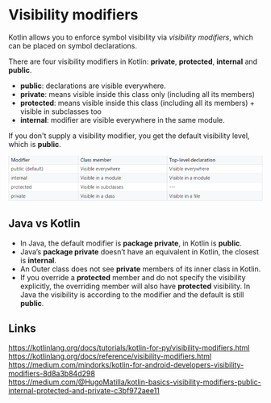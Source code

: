 # Visibility modifiers

Kotlin allows you to enforce symbol visibility via *visibility modifiers*, which can be placed on symbol declarations. 

There are four visibility modifiers in Kotlin: **private**, **protected**, **internal** and **public**.

- **public**: declarations are visible everywhere.
- **private**: means visible inside this class only (including all its members)
- **protected**: means visible inside this class (including all its members) + visible in subclasses too
- **internal**: modifier are visible everywhere in the same module.

If you don't supply a visibility modifier, you get the default visibility level, which is **public**.

![](./res/visibility_modifiers.png "Visibility_modifiers")

## Java vs Kotlin
- In Java, the default modifier is **package private**, in Kotlin is **public**.
- Java’s **package private** doesn’t have an equivalent in Kotlin, the closest is **internal**.
- An Outer class does not see **private** members of its inner class in Kotlin.
- If you override a **protected** member and do not specify the visibility explicitly, the overriding member will also have **protected** visibility. In Java the visibility is according to the modifier and the default is still **public**.

## Links
https://kotlinlang.org/docs/tutorials/kotlin-for-py/visibility-modifiers.html    
https://kotlinlang.org/docs/reference/visibility-modifiers.html    
https://medium.com/mindorks/kotlin-for-android-developers-visibility-modifiers-8d8a3b84d298  
https://medium.com/@HugoMatilla/kotlin-basics-visibility-modifiers-public-internal-protected-and-private-c3bf972aee11  
